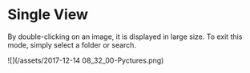 # Single View

By double-clicking on an image, it is displayed in large size.
To exit this mode, simply select a folder or search.

![](/assets/2017-12-14 08_32_00-Pyctures.png)